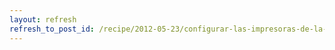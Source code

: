 ```yaml
---
layout: refresh
refresh_to_post_id: /recipe/2012-05-23/configurar-las-impresoras-de-la-esi-en-tu-debian-gnu-linux
---
```


